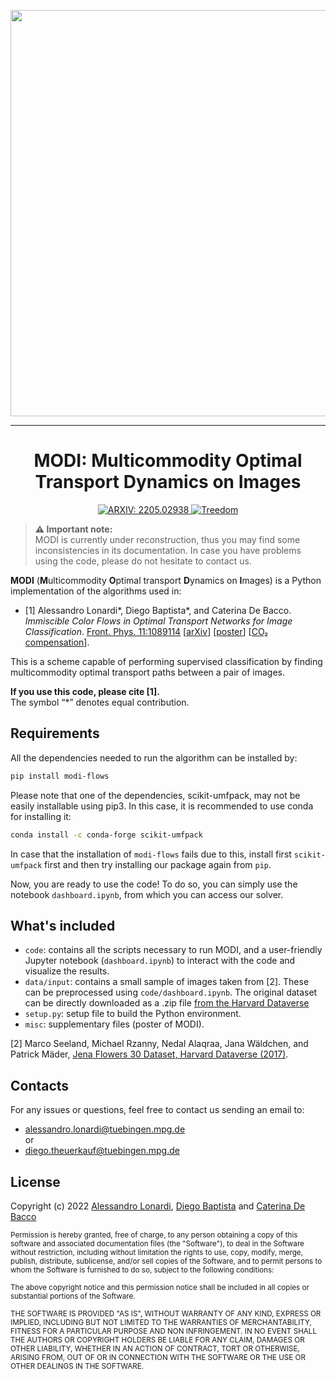 <p align="center">
<a href=https://en.wikipedia.org/wiki/Amedeo_Modigliani><img src="https://user-images.githubusercontent.com/34717973/163191831-69d0a9d0-eadd-4bf4-bc65-836f2cda5fcb.png" width="650"></a>
</p>

___
<h1 align="center">
MODI: Multicommodity Optimal Transport Dynamics on Images
</h1>
<p align="center">
<a href="https://arxiv.org/abs/2205.02938" target="_blank">
<img alt="ARXIV: 2205.02938" src="https://img.shields.io/badge/arXiv-2212.08593-red.svg">
</a>
  
<a href="https://www.treedom.net/en/page/register?id=49Z-KEWX" target="_blank">
<img alt="Treedom" src="https://img.shields.io/badge/CO2%20compensation%20-Treedom%20%F0%9F%8C%B4-brightgreen">
</a>

</p>

> <strong>&#9888; Important note:<br/></strong> MODI is currently under reconstruction, thus you may find some inconsistencies in its documentation. In case you have problems using the code, please do not hesitate to contact us.


**MODI** (**M**ulticommodity **O**ptimal transport **D**ynamics on **I**mages) is a Python implementation of the algorithms used in:

- [1] Alessandro Lonardi\*, Diego Baptista\*, and Caterina De Bacco. <i>Immiscible Color Flows in Optimal Transport Networks for Image Classification</i>. <a href="https://doi.org/10.3389/fphy.2023.1089114">Front. Phys. 11:1089114</a> [<a href="https://arxiv.org/abs/2205.02938">arXiv</a>] [<a href="https://github.com/aleable/MODI/tree/main/misc/POSTER_MODI.pdf">poster</a>] [<a href="https://www.treedom.net/en/page/register?id=49Z-KEWX">CO₂ compensation</a>].

This is a scheme capable of performing supervised classification by finding multicommodity optimal transport paths between a pair of images.

**If you use this code, please cite [1].**<br/>
The symbol “*” denotes equal contribution.


## Requirements

All the dependencies needed to run the algorithm can be installed by:

```bash
pip install modi-flows
```
Please note that one of the dependencies, scikit-umfpack, may not be easily installable using pip3. In this case, it is recommended to use conda for installing it:
```bash
conda install -c conda-forge scikit-umfpack
```
In case that the installation of `modi-flows` fails due to this, install first `scikit-umfpack` first and then try installing our package again from `pip`.

Now, you are ready to use the code! To do so, you can simply use the notebook ```dashboard.ipynb```, from which you can access our solver. <br/>


## What's included

- ```code```: contains all the scripts necessary to run MODI, and a user-friendly Jupyter notebook (```dashboard.ipynb```) to interact with the code and visualize the results.
- ```data/input```: contains a small sample of images taken from [2]. These can be preprocessed using ```code/dashboard.ipynb```. The original dataset can be directly downloaded as a .zip file [from the Harvard Dataverse](https://dataverse.harvard.edu/dataset.xhtml?persistentId=doi:10.7910/DVN/QDHYST)
- ```setup.py```: setup file to build the Python environment.
- ```misc```: supplementary files (poster of MODI).

[2]  Marco Seeland, Michael Rzanny, Nedal Alaqraa, Jana Wäldchen, and Patrick Mäder, [Jena Flowers 30 Dataset, Harvard Dataverse (2017)](https://doi.org/10.7910/DVN/QDHYST).


## Contacts

For any issues or questions, feel free to contact us sending an email to:
- <a href="alessandro.lonardi@tuebingen.mpg.de">alessandro.lonardi@tuebingen.mpg.de</a><br/>
or
- <a href="diego.theuerkauf@tuebingen.mpg.de">diego.theuerkauf@tuebingen.mpg.de</a>

## License

Copyright (c) 2022 <a href="https://aleable.github.io/">Alessandro Lonardi</a>, <a href="https://github.com/diegoabt">Diego Baptista</a> and <a href="https://www.cdebacco.com/">Caterina De Bacco</a>

<sub>Permission is hereby granted, free of charge, to any person obtaining a copy of this software and associated documentation files (the "Software"), to deal in the Software without restriction, including without limitation the rights to use, copy, modify, merge, publish, distribute, sublicense, and/or sell copies of the Software, and to permit persons to whom the Software is furnished to do so, subject to the following conditions:</sub>

<sub>The above copyright notice and this permission notice shall be included in all copies or substantial portions of the Software.</sub>

<sub>THE SOFTWARE IS PROVIDED "AS IS", WITHOUT WARRANTY OF ANY KIND, EXPRESS OR IMPLIED, INCLUDING BUT NOT LIMITED TO THE WARRANTIES OF MERCHANTABILITY, FITNESS FOR A PARTICULAR PURPOSE AND NON INFRINGEMENT. IN NO EVENT SHALL THE AUTHORS OR COPYRIGHT HOLDERS BE LIABLE FOR ANY CLAIM, DAMAGES OR OTHER LIABILITY, WHETHER IN AN ACTION OF CONTRACT, TORT OR OTHERWISE, ARISING FROM, OUT OF OR IN CONNECTION WITH THE SOFTWARE OR THE USE OR OTHER DEALINGS IN THE SOFTWARE.</sub>

